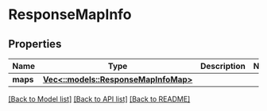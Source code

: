 # ResponseMapInfo

## Properties
Name | Type | Description | Notes
------------ | ------------- | ------------- | -------------
**maps** | [**Vec<::models::ResponseMapInfoMap>**](ResponseMapInfoMap.md) |  | 

[[Back to Model list]](../README.md#documentation-for-models) [[Back to API list]](../README.md#documentation-for-api-endpoints) [[Back to README]](../README.md)


